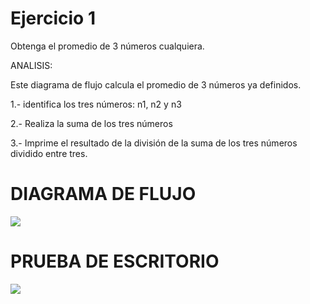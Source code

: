 # Ejercicio 1
Obtenga el promedio de 3 números cualquiera.

ANALISIS:

Este diagrama de flujo calcula el promedio de 3 números ya definidos.

1.- identifica los tres números: n1, n2 y n3

2.- Realiza la suma de los tres números

3.- Imprime el resultado de la división de la suma de los tres números dividido entre tres.

# DIAGRAMA DE FLUJO
![](file:///C:/Users/Sanch/workspaceICI/promedio3num%20EJ%201.png)

# PRUEBA DE ESCRITORIO
![](file:///C:/Users/Sanch/OneDrive/Desktop/ICI%201°B/PORTAFOLIO%20FUNDAMENTOS/PRUEBAS%20PNG/Prueba%20de%20escritorio%201.png)